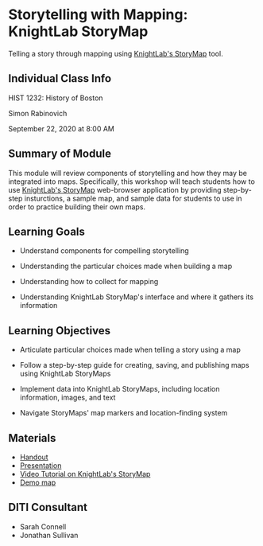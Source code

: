 <h1>Storytelling with Mapping: KnightLab StoryMap</h1>

Telling a story through mapping using [KnightLab's StoryMap](http://storymap.knightlab.com/) tool.

<h2>Individual Class Info</h2>

HIST 1232: History of Boston

Simon Rabinovich

September 22, 2020 at 8:00 AM

<h2>Summary of Module</h2>

This module will review components of storytelling and how they may be integrated into maps. Specifically, this workshop will teach students how to use [KnightLab's StoryMap](http://storymap.knightlab.com/) web-browser application by providing step-by-step insturctions, a sample map, and sample data for students to use in order to practice building their own maps. 

<h2>Learning Goals</h2>

* Understand components for compelling storytelling

* Understanding the particular choices made when building a map

* Understanding how to collect for mapping

* Understanding KnightLab StoryMap's interface and where it gathers its information

<h2>Learning Objectives</h2>

* Articulate particular choices made when telling a story using a map

* Follow a step-by-step guide for creating, saving, and publishing maps using KnightLab StoryMaps

* Implement data into KnightLab StoryMaps, including location information, images, and text
* Navigate StoryMaps' map markers and location-finding system

<h2>Materials</h2>

* [Handout](https://github.com/NULabNortheastern/digitalassignmentshowcase/blob/master/mapping/history_of_boston-fall2020-rabinovitch/Handout.pdf)
* [Presentation](https://github.com/NULabNortheastern/digitalassignmentshowcase/blob/master/mapping/history_of_boston-fall2020-rabinovitch/Slides.pdf)
* [Video Tutorial on KnightLab's StoryMap](https://www.youtube.com/watch?v=X33ud7RYZFg&feature=youtu.be)
* [Demo map](https://uploads.knightlab.com/storymapjs/f56b67af620a9d6f7705bfd2a2e5f61b/demo-history-of-boston/index.html)




<h2>DITI Consultant</h2>

* Sarah Connell
* Jonathan Sullivan

